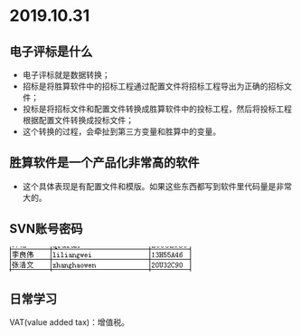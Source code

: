 # 2019.10.31

## 电子评标是什么

* 电子评标就是数据转换；
* 招标是将胜算软件中的招标工程通过配置文件将招标工程导出为正确的招标文件；
* 投标是将招标文件和配置文件转换成胜算软件中的投标工程，然后将投标工程根据配置文件转换成投标文件；
* 这个转换的过程，会牵扯到第三方变量和胜算中的变量。

## 胜算软件是一个产品化非常高的软件

* 这个具体表现是有配置文件和模版。如果这些东西都写到软件里代码量是非常大的。

## SVN账号密码

![SVN账号密码](SVN账号密码.png)

## 日常学习

VAT(value added tax)：增值税。